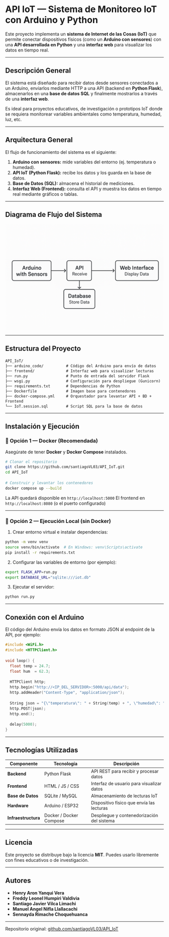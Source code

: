 # API IoT — Sistema de Monitoreo IoT con Arduino y Python

Este proyecto implementa un **sistema de Internet de las Cosas (IoT)** que permite conectar dispositivos físicos (como un **Arduino con sensores**) con una **API desarrollada en Python** y una **interfaz web** para visualizar los datos en tiempo real.

---

## Descripción General

El sistema está diseñado para recibir datos desde sensores conectados a un Arduino, enviarlos mediante HTTP a una API (backend en **Python Flask**), almacenarlos en una **base de datos SQL** y finalmente mostrarlos a través de una **interfaz web**.

Es ideal para proyectos educativos, de investigación o prototipos IoT donde se requiera monitorear variables ambientales como temperatura, humedad, luz, etc.

---

## Arquitectura General

El flujo de funcionamiento del sistema es el siguiente:

1. **Arduino con sensores:** mide variables del entorno (ej. temperatura o humedad). 
2. **API IoT (Python Flask):** recibe los datos y los guarda en la base de datos. 
3. **Base de Datos (SQL):** almacena el historial de mediciones. 
4. **Interfaz Web (Frontend):** consulta el API y muestra los datos en tiempo real mediante gráficos o tablas.

---

## Diagrama de Flujo del Sistema

![Diagrama de Flujo del Sistema IoT](flujo.png)

---

## Estructura del Proyecto

```
API_IoT/
├── arduino_code/          # Código del Arduino para envío de datos
├── frontend/              # Interfaz web para visualizar lecturas
├── run.py                 # Punto de entrada del servidor Flask
├── wsgi.py                # Configuración para despliegue (Gunicorn)
├── requirements.txt       # Dependencias de Python
├── Dockerfile             # Imagen base para contenedores
├── docker-compose.yml     # Orquestador para levantar API + BD + Frontend
└── IoT.session.sql        # Script SQL para la base de datos
```

---

## Instalación y Ejecución

### 🔸 Opción 1 — Docker (Recomendada)

Asegúrate de tener **Docker** y **Docker Compose** instalados.

```bash
# Clonar el repositorio
git clone https://github.com/santiagoVL03/API_IoT.git
cd API_IoT

# Construir y levantar los contenedores
docker compose up --build
```

La API quedará disponible en `http://localhost:5000` 
El frontend en `http://localhost:8080` (o el puerto configurado)

---

### 🔸 Opción 2 — Ejecución Local (sin Docker)

1. Crear entorno virtual e instalar dependencias:

```bash
python -m venv venv
source venv/bin/activate  # En Windows: venv\Scripts\activate
pip install -r requirements.txt
```

2. Configurar las variables de entorno (por ejemplo):

```bash
export FLASK_APP=run.py
export DATABASE_URL="sqlite:///iot.db"
```

3. Ejecutar el servidor:

```bash
python run.py
```

---

## Conexión con el Arduino

El código del Arduino envía los datos en formato JSON al endpoint de la API, por ejemplo:

```cpp
#include <WiFi.h>
#include <HTTPClient.h>

void loop() {
  float temp = 24.7;
  float hum  = 62.3;

  HTTPClient http;
  http.begin("http://<IP_DEL_SERVIDOR>:5000/api/data");
  http.addHeader("Content-Type", "application/json");

  String json = "{\"temperatura\": " + String(temp) + ", \"humedad\": " + String(hum) + "}";
  http.POST(json);
  http.end();

  delay(5000);
}
```

---

## Tecnologías Utilizadas

| Componente | Tecnología | Descripción |
|-------------|-------------|--------------|
| **Backend** | Python Flask | API REST para recibir y procesar datos |
| **Frontend** | HTML / JS / CSS | Interfaz de usuario para visualizar datos |
| **Base de Datos** | SQLite / MySQL | Almacenamiento de lecturas IoT |
| **Hardware** | Arduino / ESP32 | Dispositivo físico que envía las lecturas |
| **Infraestructura** | Docker / Docker Compose | Despliegue y contenedorización del sistema |

---

## Licencia

Este proyecto se distribuye bajo la licencia **MIT**. 
Puedes usarlo libremente con fines educativos o de investigación.

---

## Autores

- **Henry Aron Yanqui Vera**
- **Freddy Leonel Humpiri Valdivia** 
- **Santiago Javier Vilca Limachi** 
- **Manuel Angel Nifla Llallacachi** 
- **Sennayda Rimache Choquehuanca** 

---
Repositorio original: [github.com/santiagoVL03/API_IoT](https://github.com/santiagoVL03/API_IoT)
